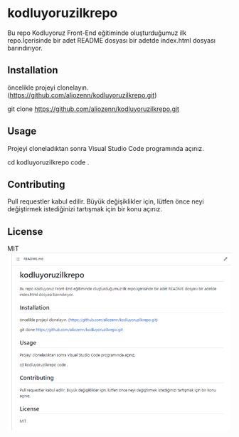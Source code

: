 # kodluyoruzilkrepo
Bu repo Kodluyoruz Front-End eğitiminde oluşturduğumuz ilk repo.İçerisinde bir adet README dosyası bir adetde index.html dosyası barındırıyor.
## Installation
öncelikle projeyi clonelayın. (https://github.com/aliozenn/kodluyoruzilkrepo.git)

git clone https://github.com/aliozenn/kodluyoruzilkrepo.git

## Usage
Projeyi cloneladıktan sonra Visual Studio Code programında açınız.

cd kodluyoruzilkrepo
code . 

## Contributing
Pull requestler kabul edilir. Büyük değişiklikler için, lütfen önce neyi değiştirmek istediğinizi tartışmak için bir konu açınız.

## License
MIT
![resim için tıklayınız](https://github.com/aliozenn/kodluyoruzilkrepo/blob/main/1.PNG)

